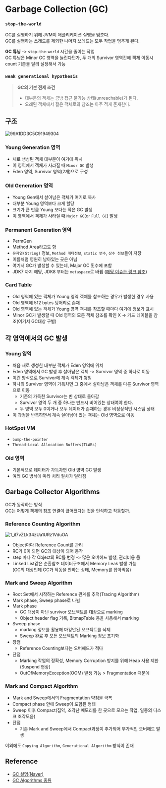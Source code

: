 # Garbage Collection (GC)

### `stop-the-world`

GC를 실행하기 위해 JVM이 애플리케이션 실행을 멈춘다.  
GC를 실행하는 쓰레드를 제외한 나머지 쓰레드는 모두 작업을 멈추게 된다.

**GC 튜닝** -> `stop-the-world` 시간을 줄이는 작업  
GC 튜닝은 Minor GC 영역을 늘린다던가, 두 개의 Survivor 영역간에 객체 이동시 count 기준을 달리 설정해서 가능

### `weak generational hypothesis`

>**GC의 기본 전제 조건**
>- 대부분의 객체는 금방 접근 불가능 상태(unreachable)가 된다.
>- 오래된 객체에서 젊은 객체로의 참조는 아주 적게 존재한다.


## 구조

![99A1DD3C5C91949304](https://user-images.githubusercontent.com/41675375/125792590-e5c34f40-773b-4a0b-bfc6-62a8c058cc10.png)

### Young Generation 영역
- 새로 생성된 객체 대부분이 여기에 위치
- 이 영역에서 객체가 사라질 때 `Minor GC` 발생
- Eden 영역, Survivor 영역(2개)으로 구성

### Old Generation 영역
- Young Gen에서 살아남은 객체가 여기로 복사
- 대부분 Young 영역보다 크게 할당
- 크기가 큰 만큼 Young 보다는 적은 GC 발생
- 이 영역에서 객체가 사라질 때 `Major GC`(or `Full GC`) 발생

### Permanent Generation 영역
- PermGen
- Method Area라고도 함
- `문자열(String)` 정보, `Method 메타정보`, `static 변수`, `상수 정보`들이 저장
- 이름처럼 영원히 남아있는 곳은 아님
- 여기서 GC가 발생할 수 있는데, Major GC 횟수에 포함
- JDK7 까지 해당, JDK8 부터는 `metaspace`로 바뀜 ([해당 이슈는 링크 참조](https://github.com/beaniejoy/java-backend-note/blob/main/01_java/JVM_%EB%9F%B0%ED%83%80%EC%9E%84_%EB%A9%94%EB%AA%A8%EB%A6%AC%EA%B5%AC%EC%A1%B0.md))

### Card Table
- Old 영역에 있는 객체가 Young 영역 객체를 참조하는 경우가 발생한 경우 사용
- Old 영역에 512 bytes 덩어리로 존재
- Old 영역에 있는 객체가 Young 영역 객체를 참조할 때마다 여기에 정보가 표시
- Minor GC가 발생할 때 Old 영역의 모든 객체 참조를 확인 X -> 카드 테이블을 참조(여기서 GC대상 구별)


## 각 영역에서의 GC 발생

### Young 영역

- 처음 새로 생성한 대부분 객체가 Eden 영역에 위치
- Eden 영역에서 GC 발생 후 살아남은 객체 -> Survivor 영역 중 하나로 이동
- 이런 방식으로 Survivor에 계속 객체가 쌓임
- 하나의 Survivor 영역이 가득차면 그 중에서 살아남은 객체를 다른 Survivor 영역으로 이동  
  - 기존의 가득찬 Survivor는 빈 상태로 돌아감  
  - Survivor 영역 두 개 중 하나는 반드시 비어있는 상태여야 한다.  
  - 두 영역 모두 0이거나 모두 데이터가 존재하는 경우 비정상적인 시스템 상태
- 이 과정을 반복하면서 계속 살아남아 있는 객체는 Old 영역으로 이동

### HotSpot VM

- `bump-the-pointer`
- `Thread-Local Allocation Buffers(TLABs)`

### Old 영역

- 기본적으로 데이터가 가득차면 Old 영역 GC 발생
- 여러 GC 방식에 따라 처리 절차가 달라짐

## Garbage Collector Algorithms
GC가 동작하는 방식  
GC는 어떻게 객체의 참조 연결이 끊어졌다는 것을 인식하고 작동할까.

### Reference Counting Algorithm

![1_il7vZLk34zUa1URz1VduOA](https://user-images.githubusercontent.com/41675375/121056136-ddaf4480-c7f8-11eb-9ef4-fa9b56bf4d2e.jpg)

- Object마다 Reference Count를 관리
- RC가 0이 되면 GC의 대상이 되어 동작
- step 마다 각 Object의 RC를 변경 -> 많은 오버헤드 발생, 관리비용 큼
- Linked List같은 순환참조 데이터구조에서 Memory Leak 발생 가능  
  (GC의 대상인데 GC가 작동을 안하는 상태, Memory를 잡아먹음)

### Mark and Sweep Algorithm

- Root Set에서 시작하는 Reference 관계를 추적(Tracing Algorithm)
- Mark phase, Sweep phase로 나뉨
- Mark phase
  - GC 대상이 아닌 survivor 오브젝트를 대상으로 marking
  - Object header flag 기록, BitmapTable 등을 사용해서 marking
- Sweep phase
  - marking 정보를 활용해 마킹안된 오브젝트를 삭제
  - Sweep 완료 후 모든 오브젝트의 Marking 정보 초기화
- 장점
  - Reference Counting보다는 오버헤드가 적다
- 단점
  - Marking 작업의 정확성, Memory Corruption 방지를 위해 Heap 사용 제한(Suspend 현상)
  - OutOfMemoryException(OOM) 발생 가능 > Fragmentation 때문에

### Mark and Compact Algorithm
- Mark and Sweep에서의 Fragmentation 약점을 극복
- Compact phase 안에 Sweep이 포함된 형태
- Sweep 이후 Compact(집약, 조각난 메모리를 한 곳으로 모으는 작업, 일종의 디스크 조각모음)
- 단점
  - 기존 Mark and Sweep에서 Compact과정이 추가되어 부가적인 오버헤드 발생

이외에도 `Copying Algorithm`, `Generational Algorithm` 방식이 존재

## Reference
- [GC 설명(Naver)](https://d2.naver.com/helloworld/1329)
- [GC Algorithms 종류](https://medium.com/@joongwon/jvm-garbage-collection-algorithms-3869b7b0aa6f)
